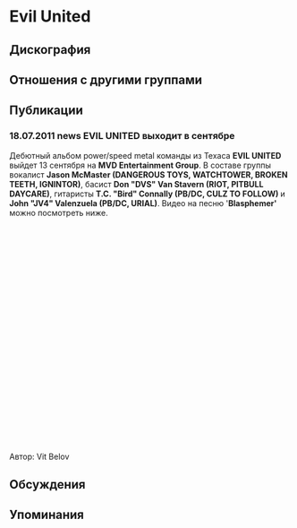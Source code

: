# Evil United



## Дискография


## Отношения с другими группами


## Публикации

### 18.07.2011 news EVIL UNITED выходит в сентябре

<P>Дебютный альбом power/speed metal команды из Техаса <STRONG>EVIL UNITED</STRONG> выйдет 13 сентября на <STRONG>MVD Entertainment Group</STRONG>. В составе группы вокалист <STRONG>Jason McMaster (DANGEROUS TOYS, WATCHTOWER, BROKEN TEETH, IGNINTOR)</STRONG>, басист <STRONG>Don "DVS" Van Stavern (RIOT, PITBULL DAYCARE)</STRONG>,&nbsp;гитаристы <STRONG>T.C. "Bird" Connally (PB/DC, CULZ TO FOLLOW)&nbsp;</STRONG>и <STRONG>John "JV4" Valenzuela (PB/DC, URIAL)</STRONG>. Видео на песню '<STRONG>Blasphemer'</STRONG> можно посмотреть ниже.</P>
<P>
<CENTER>
<OBJECT style="WIDTH: 640px; HEIGHT: 390px"><PARAM NAME="movie" VALUE="http://www.youtube.com/v/pYm_q6IAMgc?version=3"><PARAM NAME="allowFullScreen" VALUE="true"><PARAM NAME="allowScriptAccess" VALUE="always">
<embed src="http://www.youtube.com/v/pYm_q6IAMgc?version=3" type="application/x-shockwave-flash" allowfullscreen="true" allowScriptAccess="always" width="640" height="390"></OBJECT>
<P></P></CENTER>
Автор: Vit Belov


## Обсуждения


## Упоминания

